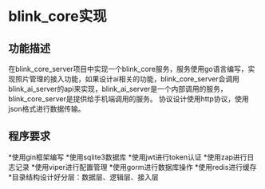 # blink_core实现

## 功能描述
在blink_core_server项目中实现一个blink_core服务，服务使用go语言编写，实现照片管理的接入功能，如果设计ai相关的功能，blink_core_server会调用blink_ai_server的api来实现，blink_ai_server是一个内部调用的服务， blink_core_server是提供给手机端调用的服务。 协议设计使用http协议，使用json格式进行数据传输。

## 程序要求
*使用gin框架编写
*使用sqlite3数据库
*使用jwt进行token认证
*使用zap进行日志记录
*使用viper进行配置管理
*使用gorm进行数据库操作
*使用redis进行缓存
*目录结构设计好分层：数据层、逻辑层、接入层